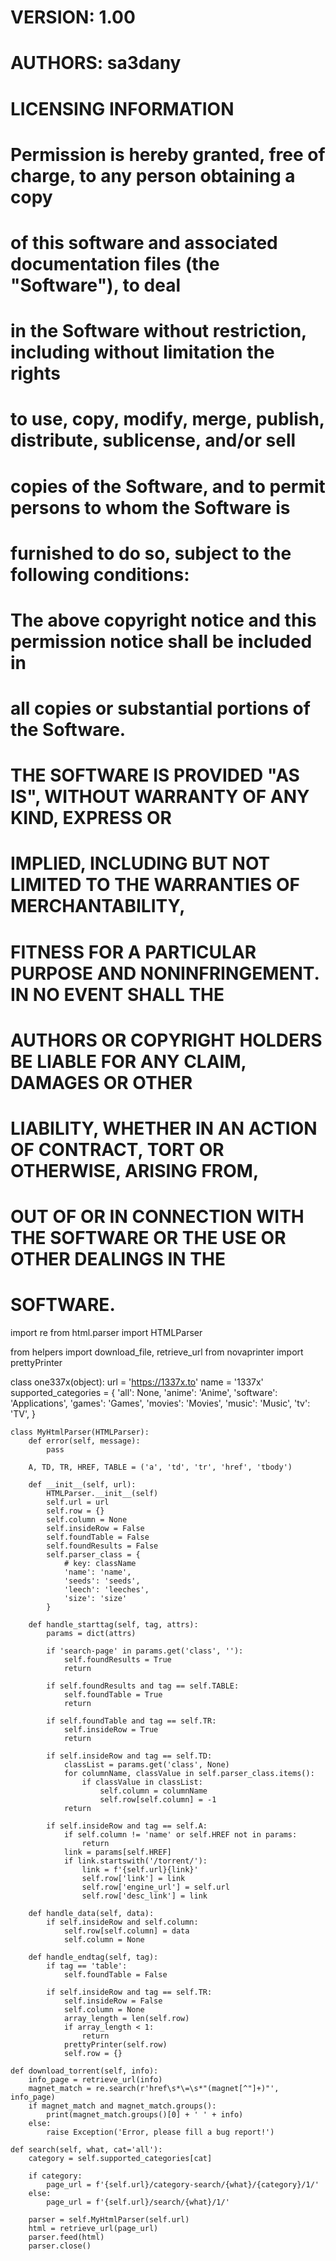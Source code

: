 # VERSION: 1.00
# AUTHORS: sa3dany

# LICENSING INFORMATION
# Permission is hereby granted, free of charge, to any person obtaining a copy
# of this software and associated documentation files (the "Software"), to deal
# in the Software without restriction, including without limitation the rights
# to use, copy, modify, merge, publish, distribute, sublicense, and/or sell
# copies of the Software, and to permit persons to whom the Software is
# furnished to do so, subject to the following conditions:
#
# The above copyright notice and this permission notice shall be included in
# all copies or substantial portions of the Software.
#
# THE SOFTWARE IS PROVIDED "AS IS", WITHOUT WARRANTY OF ANY KIND, EXPRESS OR
# IMPLIED, INCLUDING BUT NOT LIMITED TO THE WARRANTIES OF MERCHANTABILITY,
# FITNESS FOR A PARTICULAR PURPOSE AND NONINFRINGEMENT. IN NO EVENT SHALL THE
# AUTHORS OR COPYRIGHT HOLDERS BE LIABLE FOR ANY CLAIM, DAMAGES OR OTHER
# LIABILITY, WHETHER IN AN ACTION OF CONTRACT, TORT OR OTHERWISE, ARISING FROM,
# OUT OF OR IN CONNECTION WITH THE SOFTWARE OR THE USE OR OTHER DEALINGS IN THE
# SOFTWARE.

import re
from html.parser import HTMLParser

from helpers import download_file, retrieve_url
from novaprinter import prettyPrinter


class one337x(object):
    url = 'https://1337x.to'
    name = '1337x'
    supported_categories = {
        'all': None,
        'anime': 'Anime',
        'software': 'Applications',
        'games': 'Games',
        'movies': 'Movies',
        'music': 'Music',
        'tv': 'TV',
    }

    class MyHtmlParser(HTMLParser):
        def error(self, message):
            pass

        A, TD, TR, HREF, TABLE = ('a', 'td', 'tr', 'href', 'tbody')

        def __init__(self, url):
            HTMLParser.__init__(self)
            self.url = url
            self.row = {}
            self.column = None
            self.insideRow = False
            self.foundTable = False
            self.foundResults = False
            self.parser_class = {
                # key: className
                'name': 'name',
                'seeds': 'seeds',
                'leech': 'leeches',
                'size': 'size'
            }

        def handle_starttag(self, tag, attrs):
            params = dict(attrs)

            if 'search-page' in params.get('class', ''):
                self.foundResults = True
                return

            if self.foundResults and tag == self.TABLE:
                self.foundTable = True
                return

            if self.foundTable and tag == self.TR:
                self.insideRow = True
                return

            if self.insideRow and tag == self.TD:
                classList = params.get('class', None)
                for columnName, classValue in self.parser_class.items():
                    if classValue in classList:
                        self.column = columnName
                        self.row[self.column] = -1
                return

            if self.insideRow and tag == self.A:
                if self.column != 'name' or self.HREF not in params:
                    return
                link = params[self.HREF]
                if link.startswith('/torrent/'):
                    link = f'{self.url}{link}'
                    self.row['link'] = link
                    self.row['engine_url'] = self.url
                    self.row['desc_link'] = link

        def handle_data(self, data):
            if self.insideRow and self.column:
                self.row[self.column] = data
                self.column = None

        def handle_endtag(self, tag):
            if tag == 'table':
                self.foundTable = False

            if self.insideRow and tag == self.TR:
                self.insideRow = False
                self.column = None
                array_length = len(self.row)
                if array_length < 1:
                    return
                prettyPrinter(self.row)
                self.row = {}

    def download_torrent(self, info):
        info_page = retrieve_url(info)
        magnet_match = re.search(r'href\s*\=\s*"(magnet[^"]+)"', info_page)
        if magnet_match and magnet_match.groups():
            print(magnet_match.groups()[0] + ' ' + info)
        else:
            raise Exception('Error, please fill a bug report!')

    def search(self, what, cat='all'):
        category = self.supported_categories[cat]

        if category:
            page_url = f'{self.url}/category-search/{what}/{category}/1/'
        else:
            page_url = f'{self.url}/search/{what}/1/'

        parser = self.MyHtmlParser(self.url)
        html = retrieve_url(page_url)
        parser.feed(html)
        parser.close()